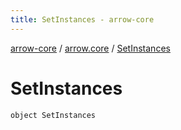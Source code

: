 ```yaml
---
title: SetInstances - arrow-core
---
```


[arrow-core](../index.html) / [arrow.core](index.html) / [SetInstances](./-set-instances.html)

# SetInstances

`object SetInstances`